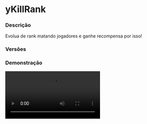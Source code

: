 # yKillRank
<secondary-label ref="utility"/>

### Descrição
Evolua de rank matando jogadores e ganhe recompensa por isso!

### Versões
<secondary-label ref="1.8"/>
<secondary-label ref="1.9"/>
<secondary-label ref="1.10"/>
<secondary-label ref="1.11"/>
<secondary-label ref="1.12"/>
<secondary-label ref="1.13"/>
<secondary-label ref="1.14"/>
<secondary-label ref="1.15"/>
<secondary-label ref="1.16"/>
<secondary-label ref="1.17"/>
<secondary-label ref="1.18"/>
<secondary-label ref="1.19"/>
<secondary-label ref="1.20"/>
<secondary-label ref="1.21"/>

### Demonstração
<video src="//www.youtube.com/watch?v=E5eJ8GFjPUs"/>


<chapter title="Comandos" id="commands" collapsible="true">
<code-block lang="plain text">/kills - Abre o menu principal
/kills - Vê as informações de um jogador.</code-block>
</chapter>

<chapter title="Permissões" id="permissions" collapsible="true">
<code-block lang="plain text">ykillrank.usar - Permissão para o /kills
ykillrank.olhar - Permissão para o /kills</code-block>
</chapter>

## Placeholders
<primary-label ref="placeholders"/>

Aqui estão as placeholders disponíveis para utilização com este plugin. Consulte-as para entender como utilizá-las corretamente.

<code-block lang="plain text" ignore-vars="true">
%ykillrank_tag% - Mostra o rank do jogador.
%ykillrank_kills% - Mostra a quantia de kills do jogador.
%ykillrank_nome% - Mostra o nome do rank do jogador.
%ykillrank_needkills% - Mostra a quantia de kills necessária para o próx rank.
%ykillrank_nexttag% - Mostra a tag do próx rank.
</code-block>

## Chat
<primary-label ref="chat"/>

Esta seção apresenta as placeholders disponíveis para utilização no chat. Consulte-as para compreender como aplicá-las de maneira eficaz.

<code-block lang="plain text">
{killrank} - Mostra o rank do jogador.
{killrank_nome} - Mostra o nome do rank do jogador.
</code-block>



## Erros comuns
<primary-label ref="errors"/>

Antes de configurar o plugin, revise os pontos listados aqui para evitar problemas frequentes durante a configuração.

<seealso style="cards">
    <category ref="wrs">
        <a href="yplugins.md"></a>        <a href="https://ystoreplugins.com.br/plugins/detalhes/28-yKillRank">Site do plugin yKillRank</a>
    </category>
</seealso>